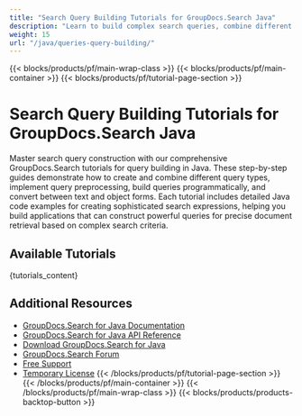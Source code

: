 ```yaml
---
title: "Search Query Building Tutorials for GroupDocs.Search Java"
description: "Learn to build complex search queries, combine different query types, and implement query preprocessing with GroupDocs.Search Java tutorials."
weight: 15
url: "/java/queries-query-building/"
---
```

{{< blocks/products/pf/main-wrap-class >}}
{{< blocks/products/pf/main-container >}}
{{< blocks/products/pf/tutorial-page-section >}}
# Search Query Building Tutorials for GroupDocs.Search Java

Master search query construction with our comprehensive GroupDocs.Search tutorials for query building in Java. These step-by-step guides demonstrate how to create and combine different query types, implement query preprocessing, build queries programmatically, and convert between text and object forms. Each tutorial includes detailed Java code examples for creating sophisticated search expressions, helping you build applications that can construct powerful queries for precise document retrieval based on complex search criteria.

## Available Tutorials

{tutorials_content}

## Additional Resources

- [GroupDocs.Search for Java Documentation](https://docs.groupdocs.com/search/java/)
- [GroupDocs.Search for Java API Reference](https://reference.groupdocs.com/search/java/)
- [Download GroupDocs.Search for Java](https://releases.groupdocs.com/search/java/)
- [GroupDocs.Search Forum](https://forum.groupdocs.com/c/search)
- [Free Support](https://forum.groupdocs.com/)
- [Temporary License](https://purchase.groupdocs.com/temporary-license/)
{{< /blocks/products/pf/tutorial-page-section >}}
{{< /blocks/products/pf/main-container >}}
{{< /blocks/products/pf/main-wrap-class >}}
{{< blocks/products/products-backtop-button >}}
